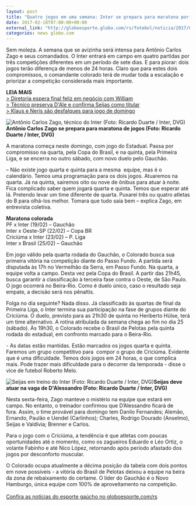 ```yaml
---
layout: post
title: "Quatro jogos em uma semana: Inter se prepara para maratona por 3 torneios"
date: 2017-02-18T07:00:00+00:00
external_link: "http://globoesporte.globo.com/rs/futebol/noticia/2017/02/quatro-jogos-em-uma-semana-inter-se-prepara-para-maratona-por-3-torneios.html"
categories: news globo.com
---
```

Sem moleza. A semana que se avizinha será intensa para Antônio Carlos Zago e seus comandados. O Inter entrará em campo em quatro partidas por três competições diferentes em um período de sete dias. E para piorar: dois jogos terão diferença de menos de 24 horas. Claro que para estes dois compromissos, o comandante colorado terá de mudar toda a escalação e priorizar a competição considerada mais importante.

**LEIA MAIS**  
[\> Diretoria espera final feliz em negócio com William](http://globoesporte.globo.com/rs/futebol/times/internacional/noticia/2017/02/diretoria-do-inter-muda-tom-e-espera-final-feliz-em-impasse-com-william.html)[  
](http://)[\> Técnico preserva D'Ale e confirma Seijas como titular](http://globoesporte.globo.com/rs/futebol/times/internacional/noticia/2017/02/dale-sera-preservado-pelo-inter-e-zago-confirma-seijas-como-substituto.html)  
[\> Klaus e Neris são desfalques para jogo de domingo](http://globoesporte.globo.com/rs/futebol/times/internacional/noticia/2017/02/klaus-e-neris-nao-tem-lesao-mas-sao-baixas-do-inter-contra-o-passo-fundo.html)

 ![Antônio Carlos Zago, técnico do Inter (Foto: Ricardo Duarte / Inter, DVG)](http://s2.glbimg.com/obp8TxhUKpvS6yDoTnKciRUE9kg=/0x159:3448x2106/690x390/s.glbimg.com/es/ge/f/original/2017/02/17/arfd_6318.jpg "Antônio Carlos Zago, técnico do Inter (Foto: Ricardo Duarte / Inter, DVG)")**Antônio Carlos Zago se prepara para maratona de jogos&nbsp;(Foto: Ricardo Duarte / Inter, DVG)**

A maratona começa neste domingo, com jogo do Estadual. Passa por compromisso na quarta, pela Copa do Brasil, e na quinta, pela Primeira Liga, e se encerra no outro sábado, com novo duelo pelo Gauchão.&nbsp;

– Não existe jogo quarta e quinta para a mesma &nbsp;equipe, mas é o calendário. Temos uma programação para os dois jogos. Atuaremos na quarta. Já na quinta, sairemos oito ou nove de ônibus para atuar à noite. Fica complicado saber quem jogará quarta e quinta. Temos que esperar até lá. Pretendo levar um time diferente de quarta. Puxarei três ou quatro atletas do B para olhá-los melhor. Tomara que tudo saia bem – explica Zago, em entrevista coletiva.&nbsp;

**Maratona colorada**   
PF x Inter (19/02) – Gauchão  
Inter x Oeste-SP (22/02) – Copa BR  
Criciúma x Inter (23/02) – P. Liga  
Inter x Brasil (25/02) – Gauchão&nbsp;

Em jogo válido pela quarta rodada do Gauchão, o Colorado busca sua primeira vitória na competição diante do Passo Fundo. A partida será disputada às 17h no Vermelhão da Serra, em Passo Fundo. Na quarta, a equipe volta a campo. Desta vez pela Copa do Brasil. A partir das 21h45, busca garantir a classificação à terceira fase contra o Oeste, de São Paulo. O jogo ocorrerá no Beira-Rio. Como é duelo único, caso o resultado seja empate, a decisão será nos pênaltis.

Folga no dia seguinte? Nada disso. Já classificado às quartas de final da Primeira Liga, o Inter termina sua participação na fase de grupos diante do Criciúma. O duelo, previsto para as 21h30 de quinta no Heriberto Hülse, terá um time alternativo.&nbsp;A rotina atribulada da semana chega ao fim no dia 25 (sábado). Às 19h30, o Colorado recebe o Brasil de Pelotas pela quinta rodada do estadual, em confronto marcado para o Beira-Rio.

-&nbsp;As datas estão mantidas. Estão marcados os jogos quarta e quinta. Faremos um grupo competitivo para&nbsp; compor o grupo de Criciúma. Evidente que é uma dificuldade. Temos dois jogos em 24 horas, o que complica mais. Pode trazer mais dificuldade para o decorrer da temporada - disse o vice de futebol Roberto Melo.&nbsp;

 ![Seijas em treino do Inter (Foto: Ricardo Duarte / Inter, DVG)](http://s2.glbimg.com/Uz0N2-2Qupo5dBek6Gdr4jjIRgw=/0x127:2855x1740/690x390/s.glbimg.com/es/ge/f/original/2017/02/17/arfd_6282.jpg "Seijas em treino do Inter (Foto: Ricardo Duarte / Inter, DVG)")**Seijas deve atuar na vaga de D'Alessandro (Foto: Ricardo Duarte / Inter, DVG)**

Nesta sexta-feira, Zago manteve o mistério na equipe que estará em campo. No entanto, o treinador confirmou que D’Alessandro ficará de fora.&nbsp;Assim, o time provável para domingo tem Danilo Fernandes; Alemão, Ernando, Paulão e Uendel (Carlinhos); Charles, Rodrigo Dourado (Anselmo), Seijas e Valdívia; Brenner e Carlos.

Para o jogo com o Criciúma, a tendência é que atletas com poucas oportunidades até o momento, como os zagueiros Eduardo e Léo Ortiz, o volante Fabinho e até Nico López, retornando após período afastado dos jogos por desconforto muscular.&nbsp;

O Colorado ocupa atualmente a décima posição da tabela com dois pontos em nove possíveis - a vitória do Brasil de Pelotas deixou a equipe na beira da zona de rebaixamento do certame. O líder do Gauchão é o Novo Hamburgo, única equipe com 100% de aproveitamento na competição.  
[  
Confira as notícias do esporte gaúcho no globoesporte.com/rs](http://globoesporte.com/rs)


